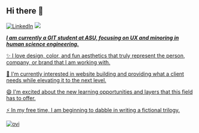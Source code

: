 ## Hi there 👋
<a href="https://www.linkedin.com/in/amber-long-246688346/" target="_blank"><img src="https://img.shields.io/badge/LinkedIn-%230077B5.svg?&style=flat-square&logo=linkedin&logoColor=white" alt="LinkedIn"></a>
<a href="https://codepen.io/along34"><img src="https://img.shields.io/static/v1?label=Code&message=Pen&color=blue?style=plastic&logo=appveyor" />

<!--
**along34/along34** is a ✨ _special_ ✨ repository because its `README.md` (this file) appears on your GitHub profile.

Here are some ideas to get you started:

- 🔭 I’m currently working on ...
- 🌱 I’m currently learning ...
- 👯 I’m looking to collaborate on ...
- 🤔 I’m looking for help with ...
- 💬 Ask me about ...
- 📫 How to reach me: ...
- 😄 Pronouns: ...
- ⚡ Fun fact: ...
-->

<b><i>*I am currently a GIT student at ASU, focusing on UX and minoring in human science engineering.*</i></b>


✨ I love design, color, and fun aesthetics that truly represent the person, company, or brand that I am working with.<div>

🌱 I'm currently interested in website building and providing what a client needs while elevating it to the next level.<div>

😄 I'm excited about the new learning opportunities and layers that this field has to offer.<div>

⚡ In my free time, I am beginning to dabble in writing a fictional trilogy.<div>


<img src="https://github-readme-stats.vercel.app/api/top-langs?username=along34&show_icons=true&locale=en&layout=compact&theme=chartreuse-dark" alt="ovi" />
